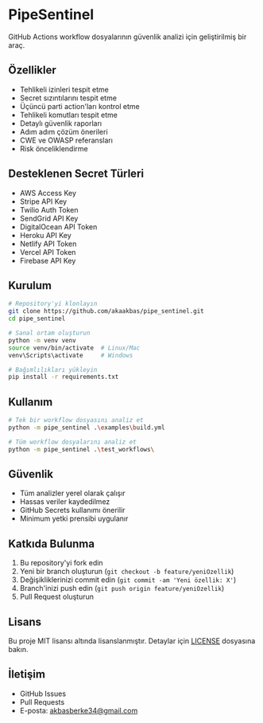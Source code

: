 # PipeSentinel

GitHub Actions workflow dosyalarının güvenlik analizi için geliştirilmiş bir araç.

## Özellikler

- Tehlikeli izinleri tespit etme
- Secret sızıntılarını tespit etme
- Üçüncü parti action'ları kontrol etme
- Tehlikeli komutları tespit etme
- Detaylı güvenlik raporları
- Adım adım çözüm önerileri
- CWE ve OWASP referansları
- Risk önceliklendirme

## Desteklenen Secret Türleri

- AWS Access Key
- Stripe API Key
- Twilio Auth Token
- SendGrid API Key
- DigitalOcean API Token
- Heroku API Key
- Netlify API Token
- Vercel API Token
- Firebase API Key

## Kurulum

```bash
# Repository'yi klonlayın
git clone https://github.com/akaakbas/pipe_sentinel.git
cd pipe_sentinel

# Sanal ortam oluşturun
python -m venv venv
source venv/bin/activate  # Linux/Mac
venv\Scripts\activate     # Windows

# Bağımlılıkları yükleyin
pip install -r requirements.txt
```

## Kullanım

```bash
# Tek bir workflow dosyasını analiz et
python -m pipe_sentinel .\examples\build.yml

# Tüm workflow dosyalarını analiz et
python -m pipe_sentinel .\test_workflows\
```

## Güvenlik

- Tüm analizler yerel olarak çalışır
- Hassas veriler kaydedilmez
- GitHub Secrets kullanımı önerilir
- Minimum yetki prensibi uygulanır

## Katkıda Bulunma

1. Bu repository'yi fork edin
2. Yeni bir branch oluşturun (`git checkout -b feature/yeniOzellik`)
3. Değişikliklerinizi commit edin (`git commit -am 'Yeni özellik: X'`)
4. Branch'inizi push edin (`git push origin feature/yeniOzellik`)
5. Pull Request oluşturun

## Lisans

Bu proje MIT lisansı altında lisanslanmıştır. Detaylar için [LICENSE](LICENSE) dosyasına bakın.

## İletişim

- GitHub Issues
- Pull Requests
- E-posta: akbasberke34@gmail.com 